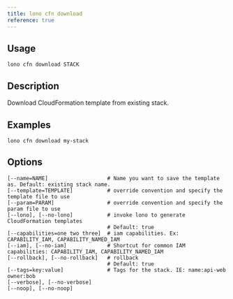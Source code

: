 ```yaml
---
title: lono cfn download
reference: true
---
```


## Usage

    lono cfn download STACK

## Description

Download CloudFormation template from existing stack.

## Examples

    lono cfn download my-stack


## Options

```
[--name=NAME]                   # Name you want to save the template as. Default: existing stack name.
[--template=TEMPLATE]           # override convention and specify the template file to use
[--param=PARAM]                 # override convention and specify the param file to use
[--lono], [--no-lono]           # invoke lono to generate CloudFormation templates
                                # Default: true
[--capabilities=one two three]  # iam capabilities. Ex: CAPABILITY_IAM, CAPABILITY_NAMED_IAM
[--iam], [--no-iam]             # Shortcut for common IAM capabilities: CAPABILITY_IAM, CAPABILITY_NAMED_IAM
[--rollback], [--no-rollback]   # rollback
                                # Default: true
[--tags=key:value]              # Tags for the stack. IE: name:api-web owner:bob
[--verbose], [--no-verbose]     
[--noop], [--no-noop]           
```


